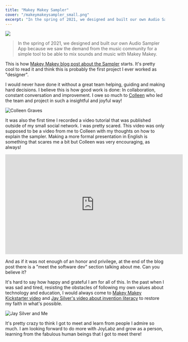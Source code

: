 ```yaml
---
title: "Makey Makey Sampler"
cover: "/makeymakeysampler_small.png"
excerpt: "In the spring of 2021, we designed and built our own Audio Sampler App because we saw the demand from the music community for a simple tool to be able to mix sounds and music with Makey Makey."
---
```


[![](makeymakeysampler.png)](https://apps.makeymakey.com/sampler/)

> In the spring of 2021, we designed and built our own Audio Sampler App because we saw the demand from the music community for a simple tool to be able to mix sounds and music with Makey Makey.

This is how [Makey Makey blog post about the Sampler](https://makeymakey.com/blogs/blog/check-out-our-sampler-app) starts. It's pretty cool to read it and think this is probably the first project I ever worked as "designer".

I would never have done it without a great team helping, guiding and making hard decisions. I believe this is how good work is done: In collaboration, constant conversation and improvement. I owe so much to [Colleen](https://twitter.com/gravescolleen) who led the team and project in such a insightful and joyful way!

![Colleen Graves](https://pbs.twimg.com/profile_images/934230015486525441/oYWEMgPC_400x400.jpg)

It was also the first time I recorded a video tutorial that was published outside of my small social network. I was pretty scared. This video was only supposed to be a video from me to Colleen with my thoughts on how to explain the sampler. Making a more formal presentation in English is something that scares me a bit but Colleen was very encouraging, as always!

<iframe width="560" height="315" src="https://www.youtube-nocookie.com/embed/Zj7ezjOlPbc" title="YouTube video player" frameborder="0" allow="accelerometer; autoplay; clipboard-write; encrypted-media; gyroscope; picture-in-picture" allowfullscreen></iframe>

And as if it was not enough of an honor and privilege, at the end of the blog post there is a "meet the software dev" section talking about me. Can you believe it?

It's hard to say how happy and grateful I am for all of this. In the past when I was sad and tired, resisting the obstacles of following my own values about technology and education, I would always come to [Makey Makey Kickstarter video](https://www.youtube.com/watch?v=rfQqh7iCcOU) and [Jay Silver's video about invention literacy](https://www.youtube.com/watch?v=ibrwte1QqUE) to restore my faith in what's possible.

![Jay Silver and Me](https://cdn.shopify.com/s/files/1/0162/8612/files/3hHXz_MCnzjUAPh1JG1rG54lM8Y0zv-jr89T-dALjJQjfKmcKpo5pV-nMiXb_Q9k2sqRJv-jabPr4ahND4rZkWPTWVi8waI_pUhcARcOv5TJftXnri13XuGFYWVNUR0fZhLLehsuvQrmtA_pMo4N_V5SHofEVM7_FHZU9vjCWoHX5Y_4I_BeFa_480x480.jpg?v=1628114239)

It's pretty crazy to think I got to meet and learn from people I admire so much. I am looking forward to do more with JoyLabz and grow as a person, learning from the fabulous human beings that I got to meet there!

